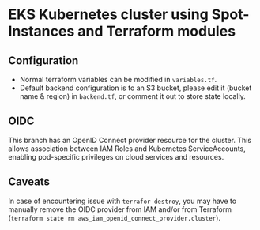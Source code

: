 # EKS Kubernetes cluster using Spot-Instances and Terraform modules

## Configuration
- Normal terraform variables can be modified in `variables.tf`.
- Default backend configuration is to an S3 bucket, please edit it (bucket name & region) in `backend.tf`, or comment it out to store state locally.

## OIDC
This branch has an OpenID Connect provider resource for the cluster. This allows association between IAM Roles and Kubernetes ServiceAccounts, enabling pod-specific privileges on cloud services and resources.

## Caveats
In case of encountering issue with `terrafor destroy`, you may have to manually remove the OIDC provider from IAM and/or from Terraform (`terraform state rm aws_iam_openid_connect_provider.cluster`).
